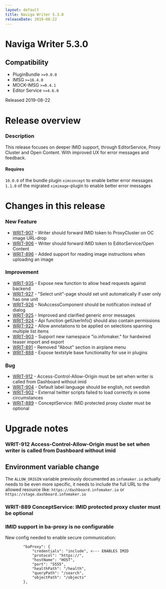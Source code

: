 ```yaml
---
layout: default
title: Naviga Writer 5.3.0
releaseDate: 2019-08-22
---
```

<div class="jumbotron">
    <h1>Naviga Writer 5.3.0</h1>    
    <h2>Compatibility</h2>
    <ul>
        <li>PluginBundle <code>>=9.0.0</code></li>
        <li>IMSG <code>>=16.4.0</code></li>
        <li>MOCK-IMSG <code>>=0.4.1</code></li>
        <li>Editor Service <code>>=4.6.0</code></li>
    </ul>
</div>

Released 2019-08-22


# Release overview 

### Description
This release focuses on deeper IMID support, through EditorService, Proxy Cluster and Open Content. With improved UX for error messages and feedback.

#### Requires
`10.0.0` of the bundle plugin `ximconcept` to enable better error messages
`1.1.0` of the migrated `ximimage`-plugin to enable better error messages  

# Changes in this release  


### New Feature 
 
 * [WRIT-907](https://jira.infomaker.se/browse/WRIT-907) - Writer should forward IMID token to ProxyCluster on OC image URL-drop  
 * [WRIT-906](https://jira.infomaker.se/browse/WRIT-906) - Writer should forward IMID token to EditorService/Open Content  
 * [WRIT-896](https://jira.infomaker.se/browse/WRIT-896) - Added support for reading image instructions when uploading an image 


### Improvement 
 
 * [WRIT-935](https://jira.infomaker.se/browse/WRIT-935) - Expose new function to allow head requests against backend  
 * [WRIT-927](https://jira.infomaker.se/browse/WRIT-927) - "Select unit"-page should set unit automatically if user only has one unit  
 * [WRIT-926](https://jira.infomaker.se/browse/WRIT-926) - NoAccessComponent should be notification instead of dialog  
 * [WRIT-925](https://jira.infomaker.se/browse/WRIT-925) - Improved and clarified generic error messages  
 * [WRIT-924](https://jira.infomaker.se/browse/WRIT-924) - Api function getUserInfo() should also contain permissions  
 * [WRIT-922](https://jira.infomaker.se/browse/WRIT-922) - Allow annotations to be applied on selections spanning multiple list items  
 * [WRIT-903](https://jira.infomaker.se/browse/WRIT-903) - Support new namespace "io.infomaker." for hardwired teaser import and export  
 * [WRIT-891](https://jira.infomaker.se/browse/WRIT-891) - Removed "About" section in airplane menu  
 * [WRIT-888](https://jira.infomaker.se/browse/WRIT-888) - Expose textstyle base functionality for use in plugins 


### Bug 
 
 * [WRIT-912](https://jira.infomaker.se/browse/WRIT-912) - Access-Control-Allow-Origin must be set when writer is called from Dashboard without imid  
 * [WRIT-904](https://jira.infomaker.se/browse/WRIT-904) - Default label language should be english, not swedish  
 * [WRIT-902](https://jira.infomaker.se/browse/WRIT-902) - External twitter scripts failed to load correctly in some circumstances  
 * [WRIT-889](https://jira.infomaker.se/browse/WRIT-889) - ConceptService: IMID protected proxy cluster must be optional 




# Upgrade notes  
                                  
### WRIT-912 Access-Control-Allow-Origin must be set when writer is called from Dashboard without imid 
## Environment variable change

The `ALLOW_ORIGIN` variable previously documented as `infomaker.io` actually needs to be even more specific, it needs to include the full URL to the allowed resource like: `https://dashboard.infomaker.io` or `https://stage.dashboard.infomaker.io`        
### WRIT-889 ConceptService: IMID protected proxy cluster must be optional 
### IMID support in ba-proxy is no configurable

New config needed to enable secure communication:

```
        "baProxy": {
            "credentials": "include", <--- ENABLES IMID
            "protocol": "https://",
            "hostName": "HOST",
            "port": "5555",
            "healthPath": "/health",
            "queryPath": "/search",
            "objectPath": "/objects"
        },
```   

